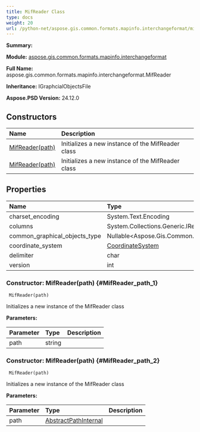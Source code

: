 ```yaml
---
title: MifReader Class
type: docs
weight: 20
url: /python-net/aspose.gis.common.formats.mapinfo.interchangeformat/mifreader/
---
```


**Summary:** 

**Module:** [aspose.gis.common.formats.mapinfo.interchangeformat](/psd/python-net/aspose.gis.common.formats.mapinfo.interchangeformat/)

**Full Name:** aspose.gis.common.formats.mapinfo.interchangeformat.MifReader

**Inheritance:** IGraphcialObjectsFile

**Aspose.PSD Version:** 24.12.0

## **Constructors**
| **Name** | **Description** |
| :- | :- |
| [MifReader(path)](#MifReader_path_1) | Initializes a new instance of the MifReader class |
| [MifReader(path)](#MifReader_path_2) | Initializes a new instance of the MifReader class |
## **Properties**
| **Name** | **Type** | **Access** | **Description** |
| :- | :- | :- | :- |
| charset_encoding | System.Text.Encoding | r |    |
| columns | System.Collections.Generic.IReadOnlyList<Column> | r |    |
| common_graphical_objects_type | Nullable<Aspose.Gis.Common.Formats.MapInfo.GraphicalObjects.GraphicalObjectType> | r |    |
| coordinate_system | [CoordinateSystem](/psd/python-net/aspose.gis.common.formats.mapinfo/coordinatesystem) | r |    |
| delimiter | char | r |    |
| version | int | r |    |


### Constructor: MifReader(path) {#MifReader_path_1}


```
 MifReader(path) 
```

Initializes a new instance of the MifReader class

**Parameters:**

| Parameter | Type | Description |
| :- | :- | :- |
| path | string |  |

### Constructor: MifReader(path) {#MifReader_path_2}


```
 MifReader(path) 
```

Initializes a new instance of the MifReader class

**Parameters:**

| Parameter | Type | Description |
| :- | :- | :- |
| path | [AbstractPathInternal](/psd/python-net/aspose.gis.common/abstractpathinternal) |  |


